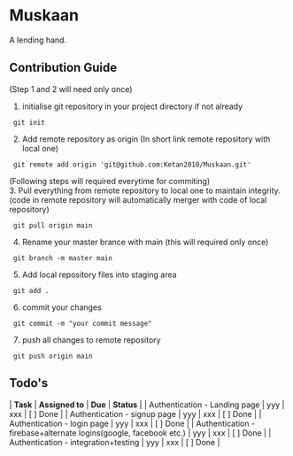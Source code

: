 # Muskaan
A lending hand.

## Contribution Guide
(Step 1 and 2 will need only once)
1. initialise git repository in your project directory if not already 

```
 git init 
```
2. Add remote repository as origin (In short link remote repository with local one)

```
 git remote add origin 'git@github.com:Ketan2010/Muskaan.git'
```
(Following steps will required everytime for commiting) <br>
3. Pull everything from remote repository to local one to maintain integrity.(code in remote repository will automatically merger with code of local repository)
```
 git pull origin main
```
4. Rename your master brance with main (this will required only once)
```
 git branch -m master main
```
5. Add local repository files into staging area
```
 git add .
```
6. commit your changes
```
 git commit -m "your commit message"
```
7. push all changes to remote repository
```
 git push origin main
```

## Todo's
| **Task** | **Assigned to** | **Due** | **Status** |
| Authentication - Landing page | yyy | xxx | [ ] Done |
| Authentication - signup page | yyy | xxx | [ ] Done |
| Authentication - login page | yyy | xxx | [ ] Done |
| Authentication - firebase+alternate logins(google, facebook etc.) | yyy | xxx | [ ] Done |
| Authentication - integration+testing | yyy | xxx | [ ] Done |


